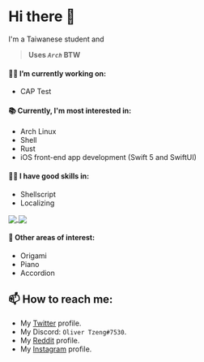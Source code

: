# Hi there 👋
 
I'm a Taiwanese student and
> **Uses *`Arch`* BTW**

#### 👨‍💻 I’m currently working on:
* CAP Test

#### 📚 Currently, I'm most interested in:
* Arch Linux
* Shell
* Rust
* iOS front-end app development (Swift 5 and SwiftUI)

#### 🤹‍♂️ I have good skills in:
* Shellscript
* Localizing

<a href="https://github.com/olivertzeng/github-readme-stats">
  <img align="center" src="https://github-readme-stats.vercel.app/api?username=olivertzeng&hide=prs&count_private=true&theme=dark" />
</a>
<a href="https://github.com/olivertzeng/github-readme-stats">
  <img align="center" src="https://github-readme-stats.vercel.app/api/top-langs/?username=olivertzeng&theme=dark&layout=compact&hide=html,javascript" />
</a>

#### 🔬 Other areas of interest:
* Origami
* Piano
* Accordion

## 📫 How to reach me:
* My [Twitter](https://twitter.com/olivertzeng) profile.
* My Discord: `Oliver Tzeng#7530`.
* My [Reddit](https://reddit.com/olivertzeng) profile.
* My [Instagram](https://instagram.com/olivertzeng1234) profile.

